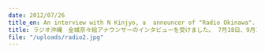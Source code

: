 ```yaml
---
date: 2012/07/26
title_en: An interview with N Kinjyo, a  announcer of "Radio Okinawa".
title: ラジオ沖縄　金城奈々絵アナウンサーのインタビューを受けました。 7月18日、9月1日防災の日に放送予定
file: "/uploads/radio2.jpg"
---
```

